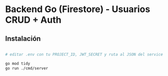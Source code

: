 # Backend Go (Firestore) - Usuarios CRUD + Auth

## Instalación
```bash

# editar .env con tu PROJECT_ID, JWT_SECRET y ruta al JSON del service account

go mod tidy
go run ./cmd/server
